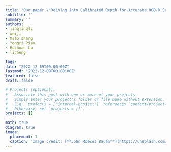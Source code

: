 ```yaml
---
title: "Our paper \"Delving into Calibrated Depth for Accurate RGB-D Salient Object Detection\" is accepted by Interactional Journal of Computer Vision (IJCV) 2023!"
subtitle: ''
summary: ''
authors:
- jingjingli
- weiji
- Miao Zhang
- Yongri Piao
- Huchuan Lu
- licheng

tags:
date: "2022-12-09T00:00:00Z"
lastmod: "2022-12-09T00:00:00Z"
featured: false
draft: false

# Projects (optional).
#   Associate this post with one or more of your projects.
#   Simply enter your project's folder or file name without extension.
#   E.g. `projects = ["internal-project"]` references `content/project/deep-learning/index.md`.
#   Otherwise, set `projects = []`.
projects: []

math: true
diagram: true
image:
  placement: 1
  caption: 'Image credit: [**John Moeses Bauan**](https://unsplash.com/photos/OGZtQF8iC0g)'
---
```

